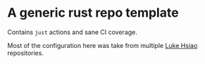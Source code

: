 # A generic rust repo template

Contains `just` actions and sane CI coverage.

Most of the configuration here was take from multiple [Luke Hsiao](https://github.com/lukehsiao) repositories.
